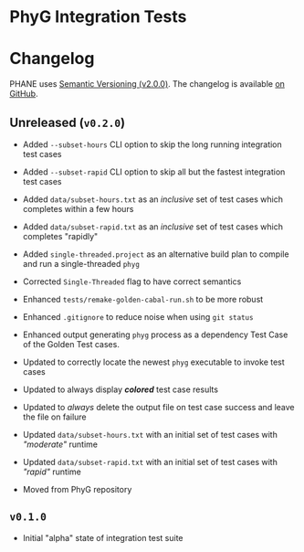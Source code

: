 PhyG Integration Tests
=======================

# Changelog

PHANE uses [Semantic Versioning (v2.0.0)][SemVer-URI].
The changelog is available [on GitHub][GitHub-Changelog].


## Unreleased (`v0.2.0`)

  * Added `--subset-hours` CLI option to skip the long running integration test cases

  * Added `--subset-rapid` CLI option to skip all but the fastest integration test cases

  * Added `data/subset-hours.txt` as an *inclusive* set of test cases which completes within a few hours

  * Added `data/subset-rapid.txt` as an *inclusive* set of test cases which completes "rapidly"

  * Added `single-threaded.project` as an alternative build plan to compile and run a single-threaded `phyg`

  * Corrected `Single-Threaded` flag to have correct semantics

  * Enhanced `tests/remake-golden-cabal-run.sh` to be more robust

  * Enhanced `.gitignore` to reduce noise when using `git status`

  * Enhanced output generating `phyg` process as a dependency Test Case of the Golden Test cases.

  * Updated to correctly locate the newest `phyg` executable to invoke test cases

  * Updated to always display ***colored*** test case results

  * Updated to *always* delete the output file on test case success and leave the file on failure

  * Updated `data/subset-hours.txt` with an initial set of test cases with *"moderate"* runtime

  * Updated `data/subset-rapid.txt` with an initial set of test cases with *"rapid"* runtime

  * Moved from PhyG repository


## `v0.1.0`

  * Initial "alpha" state of integration test suite


[GitHub-Changelog]: https://github.com/AMNH/PhyG-Integration-Tests/Changelog.md
[SemVer-URI]: https://semver.org/spec/v2.0.0.html
